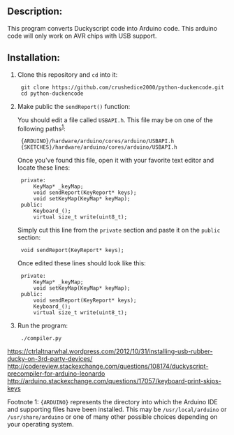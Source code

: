 Description:
------------

This program converts Duckyscript code into Arduino code. This arduino code will only work on AVR chips with USB support.

Installation:
-------------

1. Clone this repository and `cd` into it:
 
        git clone https://github.com/crushedice2000/python-duckencode.git
        cd python-duckencode

2. Make public the `sendReport()` function:

    You should edit a file called `USBAPI.h`. This file may be on one of the following paths<sup>[1](#footnote_1)</sup>:
    
        {ARDUINO}/hardware/arduino/cores/arduino/USBAPI.h
        {SKETCHES}/hardware/arduino/cores/arduino/USBAPI.h
        
    
    Once you've found this file, open it with your favorite text editor and locate these lines:
    
        private:
            KeyMap* _keyMap;
            void sendReport(KeyReport* keys);
            void setKeyMap(KeyMap* keyMap);
        public:
            Keyboard_();
            virtual size_t write(uint8_t);

    Simply cut this line from the `private` section and paste it on the `public` section:
    
        void sendReport(KeyReport* keys);

    Once edited these lines should look like this:
    
        private:
            KeyMap* _keyMap;
            void setKeyMap(KeyMap* keyMap);
        public:
            void sendReport(KeyReport* keys);
            Keyboard_();
            virtual size_t write(uint8_t);

3. Run the program:

        ./compiler.py



https://ctrlaltnarwhal.wordpress.com/2012/10/31/installing-usb-rubber-ducky-on-3rd-party-devices/
http://codereview.stackexchange.com/questions/108174/duckyscript-precompiler-for-arduino-leonardo http://arduino.stackexchange.com/questions/17057/keyboard-print-skips-keys
 
<a name="footnote_1">Footnote 1</a>: `{ARDUINO}` represents the directory into which the Arduino IDE and supporting files have been installed. This may be `/usr/local/arduino` or `/usr/share/arduino` or one of many other possible choices depending on your operating system.
